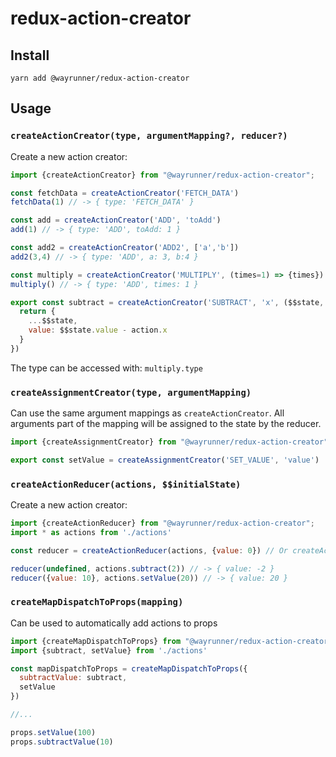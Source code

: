 # redux-action-creator

## Install
```
yarn add @wayrunner/redux-action-creator
```

## Usage

### ```createActionCreator(type, argumentMapping?, reducer?)```
Create a new action creator:
```js
import {createActionCreator} from "@wayrunner/redux-action-creator";

const fetchData = createActionCreator('FETCH_DATA')
fetchData(1) // -> { type: 'FETCH_DATA' }

const add = createActionCreator('ADD', 'toAdd')
add(1) // -> { type: 'ADD', toAdd: 1 }

const add2 = createActionCreator('ADD2', ['a','b'])
add2(3,4) // -> { type: 'ADD', a: 3, b:4 }

const multiply = createActionCreator('MULTIPLY', (times=1) => {times})
multiply() // -> { type: 'ADD', times: 1 }

export const subtract = createActionCreator('SUBTRACT', 'x', ($$state, action) => {
  return {
    ...$$state,
    value: $$state.value - action.x
  }
})
```
The type can be accessed with: ```multiply.type```

### ```createAssignmentCreator(type, argumentMapping)```

Can use the same argument mappings as ```createActionCreator```. All arguments part of the mapping will be assigned to the state by the reducer.
```js
import {createAssignmentCreator} from "@wayrunner/redux-action-creator";

export const setValue = createAssignmentCreator('SET_VALUE', 'value')
```

### ```createActionReducer(actions, $$initialState)```
Create a new action creator:
```js
import {createActionReducer} from "@wayrunner/redux-action-creator";
import * as actions from './actions'

const reducer = createActionReducer(actions, {value: 0}) // Or createActionReducer([actions.setValue, actions.subtract])

reducer(undefined, actions.subtract(2)) // -> { value: -2 }
reducer({value: 10}, actions.setValue(20)) // -> { value: 20 }
```

### ```createMapDispatchToProps(mapping)```
Can be used to automatically add actions to props

```js
import {createMapDispatchToProps} from "@wayrunner/redux-action-creator";
import {subtract, setValue} from './actions'

const mapDispatchToProps = createMapDispatchToProps({
  subtractValue: subtract,
  setValue
})

//...

props.setValue(100)
props.subtractValue(10)
```